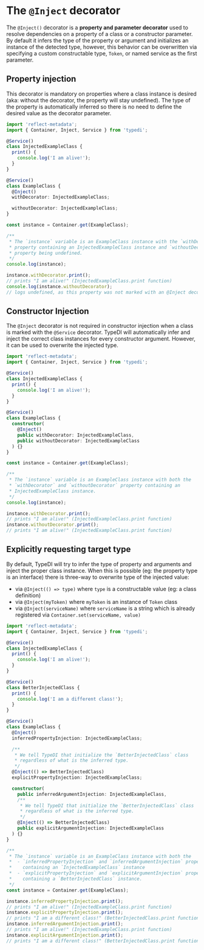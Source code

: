 # The `@Inject` decorator

The `@Inject()` decorator is a **property and parameter decorator** used to resolve dependencies on a property of a class or a constructor parameter.
By default it infers the type of the property or argument and initializes an instance of the detected type, however, this behavior can be overwritten via
specifying a custom constructable type, `Token`, or named service as the first parameter.

## Property injection

This decorator is mandatory on properties where a class instance is desired (aka: without the decorator, the property will stay undefined). The type of the
property is automatically inferred so there is no need to define the desired value as the decorator parameter.

```ts
import 'reflect-metadata';
import { Container, Inject, Service } from 'typedi';

@Service()
class InjectedExampleClass {
  print() {
    console.log('I am alive!');
  }
}

@Service()
class ExampleClass {
  @Inject()
  withDecorator: InjectedExampleClass;

  withoutDecorator: InjectedExampleClass;
}

const instance = Container.get(ExampleClass);

/**
 * The `instance` variable is an ExampleClass instance with the `withDecorator`
 * property containing an InjectedExampleClass instance and `withoutDecorator`
 * property being undefined.
 */
console.log(instance);

instance.withDecorator.print();
// prints "I am alive!" (InjectedExampleClass.print function)
console.log(instance.withoutDecorator);
// logs undefined, as this property was not marked with an @Inject decorator
```

## Constructor Injection

The `@Inject` decorator is not required in constructor injection when a class is marked with the `@Service` decorator. TypeDI will automatically infer and
inject the correct class instances for every constructor argument. However, it can be used to overwrite the injected type.

```ts
import 'reflect-metadata';
import { Container, Inject, Service } from 'typedi';

@Service()
class InjectedExampleClass {
  print() {
    console.log('I am alive!');
  }
}

@Service()
class ExampleClass {
  constructor(
    @Inject()
    public withDecorator: InjectedExampleClass,
    public withoutDecorator: InjectedExampleClass
  ) {}
}

const instance = Container.get(ExampleClass);

/**
 * The `instance` variable is an ExampleClass instance with both the
 * `withDecorator` and `withoutDecorator` property containing an
 * InjectedExampleClass instance.
 */
console.log(instance);

instance.withDecorator.print();
// prints "I am alive!" (InjectedExampleClass.print function)
instance.withoutDecorator.print();
// prints "I am alive!" (InjectedExampleClass.print function)
```

## Explicitly requesting target type

By default, TypeDI will try to infer the type of property and arguments and inject the proper class instance. When this is possible
(eg: the property type is an interface) there is three-way to overwrite type of the injected value:

- via `@Inject(() => type)` where `type` is a constructable value (eg: a class definition)
- via `@Inject(myToken)` where `myToken` is an instance of `Token` class
- via `@Inject(serviceName)` where `serviceName` is a string which is already registered via `Container.set(serviceName, value)`

```ts
import 'reflect-metadata';
import { Container, Inject, Service } from 'typedi';

@Service()
class InjectedExampleClass {
  print() {
    console.log('I am alive!');
  }
}

@Service()
class BetterInjectedClass {
  print() {
    console.log('I am a different class!');
  }
}

@Service()
class ExampleClass {
  @Inject()
  inferredPropertyInjection: InjectedExampleClass;

  /**
   * We tell TypeDI that initialize the `BetterInjectedClass` class
   * regardless of what is the inferred type.
   */
  @Inject(() => BetterInjectedClass)
  explicitPropertyInjection: InjectedExampleClass;

  constructor(
    public inferredArgumentInjection: InjectedExampleClass,
    /**
     * We tell TypeDI that initialize the `BetterInjectedClass` class
     * regardless of what is the inferred type.
     */
    @Inject(() => BetterInjectedClass)
    public explicitArgumentInjection: InjectedExampleClass
  ) {}
}

/**
 * The `instance` variable is an ExampleClass instance with both the
 *  - `inferredPropertyInjection` and `inferredArgumentInjection` property
 *    containing an `InjectedExampleClass` instance
 *  - `explicitPropertyInjection` and `explicitArgumentInjection` property
 *    containing a `BetterInjectedClass` instance.
 */
const instance = Container.get(ExampleClass);

instance.inferredPropertyInjection.print();
// prints "I am alive!" (InjectedExampleClass.print function)
instance.explicitPropertyInjection.print();
// prints "I am a different class!" (BetterInjectedClass.print function)
instance.inferredArgumentInjection.print();
// prints "I am alive!" (InjectedExampleClass.print function)
instance.explicitArgumentInjection.print();
// prints "I am a different class!" (BetterInjectedClass.print function)
```
